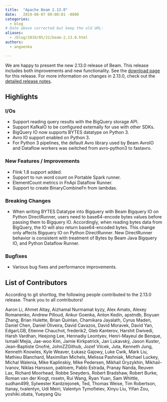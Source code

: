 ```yaml
---
title:  "Apache Beam 2.13.0"
date:   2019-06-07 00:00:01 -0800
categories:
  - blog
# Date above corrected but keep the old URL:
aliases:
  - /blog/2019/05/22/beam-2.13.0.html
authors:
  - angoenka

---
```

<!--
Licensed under the Apache License, Version 2.0 (the "License");
you may not use this file except in compliance with the License.
You may obtain a copy of the License at

http://www.apache.org/licenses/LICENSE-2.0

Unless required by applicable law or agreed to in writing, software
distributed under the License is distributed on an "AS IS" BASIS,
WITHOUT WARRANTIES OR CONDITIONS OF ANY KIND, either express or implied.
See the License for the specific language governing permissions and
limitations under the License.
-->

We are happy to present the new 2.13.0 release of Beam. This release includes both improvements and new functionality.
See the [download page](/get-started/downloads/#2130-2019-05-21) for this release.<!--more-->
For more information on changes in 2.13.0, check out the
[detailed release notes](https://jira.apache.org/jira/secure/ReleaseNote.jspa?projectId=12319527&version=12345166).

## Highlights

### I/Os

* Support reading query results with the BigQuery storage API.
* Support KafkaIO to be configured externally for use with other SDKs.
* BigQuery IO now supports BYTES datatype on Python 3.
* Avro IO support enabled on Python 3.
* For Python 3 pipelines, the default Avro library used by Beam AvroIO and Dataflow workers was switched from avro-python3 to fastavro.


### New Features / Improvements

* Flink 1.8 support added.
* Support to run word count on Portable Spark runner.
* ElementCount metrics in FnApi Dataflow Runner.
* Support to create BinaryCombineFn from lambdas.


### Breaking Changes
* When writing BYTES Datatype into Bigquery with Beam Bigquery IO on Python DirectRunner, users need to base64-encode bytes values before passing them to Bigquery IO. Accordingly, when reading bytes data from BigQuery, the IO will also return base64-encoded bytes. This change only affects Bigquery IO on Python DirectRunner. New DirectRunner behavior is consistent with treatment of Bytes by Beam Java Bigquery IO, and Python Dataflow Runner.


### Bugfixes

* Various bug fixes and performance improvements.

## List of Contributors

According to git shortlog, the following people contributed to the 2.13.0 release. Thank you to all contributors!

Aaron Li, Ahmet Altay, Aizhamal Nurmamat kyzy, Alex Amato, Alexey Romanenko,
Andrew Pilloud, Ankur Goenka, Anton Kedin, apstndb, Boyuan Zhang, Brian Hulette,
Brian Quinlan, Chamikara Jayalath, Cyrus Maden, Daniel Chen, Daniel Oliveira,
David Cavazos, David Moravek, David Yan, EdgarLGB, Etienne Chauchot, frederik2,
Gleb Kanterov, Harshit Dwivedi, Harsh Vardhan, Heejong Lee, Hennadiy Leontyev,
Henri-Mayeul de Benque, Ismaël Mejía, Jae-woo Kim, Jamie Kirkpatrick, Jan Lukavský,
Jason Kuster, Jean-Baptiste Onofré, JohnZZGithub, Jozef Vilcek, Juta, Kenneth Jung,
Kenneth Knowles, Kyle Weaver, Łukasz Gajowy, Luke Cwik, Mark Liu, Mathieu Blanchard,
Maximilian Michels, Melissa Pashniak, Michael Luckey, Michal Walenia, Mike Kaplinskiy,
Mike Pedersen, Mikhail Gryzykhin, Mikhail-Ivanov, Niklas Hansson, pabloem,
Pablo Estrada, Pranay Nanda, Reuven Lax, Richard Moorhead, Robbe Sneyders,
Robert Bradshaw, Robert Burke, Roman van der Krogt, rosetn, Rui Wang, Ryan Yuan,
Sam Whittle, sudhan499, Sylwester Kardziejonek, Ted, Thomas Weise, Tim Robertson,
ttanay, tvalentyn, Udi Meiri, Valentyn Tymofieiev, Xinyu Liu, Yifan Zou,
yoshiki.obata, Yueyang Qiu
